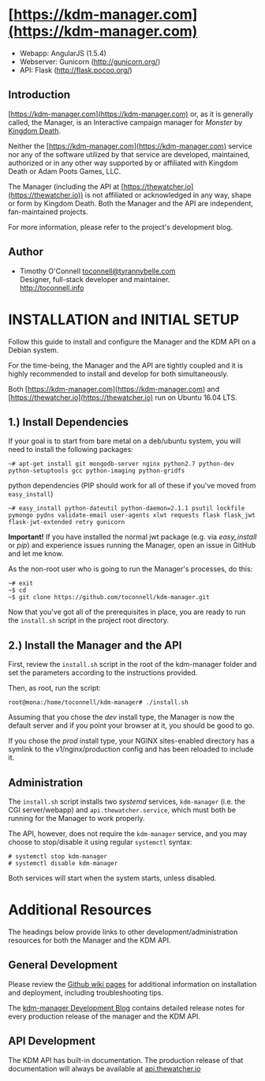 # [https://kdm-manager.com](https://kdm-manager.com)
* Webapp: AngularJS (1.5.4)
* Webserver: Gunicorn (http://gunicorn.org/)
* API: Flask (http://flask.pocoo.org/)

## Introduction 
[https://kdm-manager.com](https://kdm-manager.com) or, as it is generally called, the Manager, is an Interactive campaign manager for *Monster* by [Kingdom Death](https://kingdomdeath.com).

Neither the [https://kdm-manager.com](https://kdm-manager.com) service nor any of the software utilized by that service are developed, maintained, authorized or in any other way supported by or affiliated with Kingdom Death or Adam Poots Games, LLC.

The Manager (including the API at [https://thewatcher.io](https://thewatcher.io)) is not affiliated or acknowledged in any way, shape or form by Kingdom Death. Both the Manager and the API are independent, fan-maintained projects.

For more information, please refer to the project's development blog.

## Author

* Timothy O'Connell [toconnell@tyrannybelle.com](mailto:toconnell@tyrannybelle.com) <br />
  Designer, full-stack developer and maintainer. <br />
  http://toconnell.info


#   INSTALLATION and INITIAL SETUP
Follow this guide to install and configure the Manager and the KDM API on a
Debian system. 

For the time-being, the Manager and the API are tightly coupled and it is highly recommended to install and develop for both simultaneously.

Both [https://kdm-manager.com](https://kdm-manager.com) and [https://thewatcher.io](https://thewatcher.io) run on Ubuntu 16.04 LTS.


## 1.) Install Dependencies 

If your goal is to start from bare metal on a deb/ubuntu system, you will need
to install the following packages:

    ~# apt-get install git mongodb-server nginx python2.7 python-dev python-setuptools gcc python-imaging python-gridfs


python dependencies (PIP should work for all of these if you've moved from `easy_install`)

    ~# easy_install python-dateutil python-daemon=2.1.1 psutil lockfile pymongo pydns validate-email user-agents xlwt requests flask flask_jwt flask-jwt-extended retry gunicorn

**Important!** If you have installed the normal jwt package (e.g. via *easy_install*
or *pip*) and experience issues running the Manager, open an issue in GitHub and
let me know.

As the non-root user who is going to run the Manager's processes, do this:

    ~# exit
    ~$ cd
    ~$ git clone https://github.com/toconnell/kdm-manager.git 

Now that you've got all of the prerequisites in place, you are ready to run the
`install.sh` script in the project root directory.


## 2.) Install the Manager and the API

First, review the `install.sh` script in the root of the kdm-manager folder and
set the parameters according to the instructions provided.

Then, as root, run the script:

	root@mona:/home/toconnell/kdm-manager# ./install.sh

Assuming that you chose the *dev* install type, the Manager is now the default 
server and if you point your browser at it, you should be good to go.

If you chose the *prod* install type, your NGINX sites-enabled directory has a
symlink to the v1/nginx/production config and has been reloaded to include it.


## Administration

The `install.sh` script installs two *systemd* services, `kdm-manager` (i.e. the
CGI server/webapp) and `api.thewatcher.service`, which must both be running for
the Manager to work properly.

The API, however, does not require the `kdm-manager` service, and you may choose
to stop/disable it using regular `systemctl` syntax:

    # systemctl stop kdm-manager
    # systemctl disable kdm-manager

Both services will start when the system starts, unless disabled.


# Additional Resources

The headings below provide links to other development/administration resources
for both the Manager and the KDM API.

## General Development

Please review the [Github wiki pages](https://github.com/toconnell/kdm-manager/wiki)
for additional information on installation and deployment, including
troubleshooting tips.

The [kdm-manager Development Blog](http://blog.kdm-manager.com) contains detailed
release notes for every production release of the manager and the KDM API.

## API Development

The KDM API has built-in documentation. The production release of that documentation
will always be available at [api.thewatcher.io](http://api.thewatcher.io)


